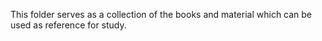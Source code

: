 This folder serves as a collection of the books and material which can be used as reference for study.
